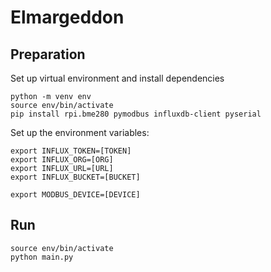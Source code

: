 # Elmargeddon

## Preparation
Set up virtual environment and install dependencies
```console
python -m venv env
source env/bin/activate
pip install rpi.bme280 pymodbus influxdb-client pyserial
```
Set up the environment variables:
```console
export INFLUX_TOKEN=[TOKEN]
export INFLUX_ORG=[ORG]
export INFLUX_URL=[URL]
export INFLUX_BUCKET=[BUCKET]

export MODBUS_DEVICE=[DEVICE]
```

## Run
```console
source env/bin/activate
python main.py
```
